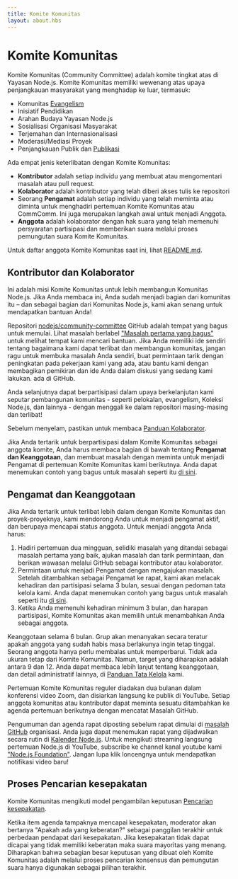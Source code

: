 ```yaml
---
title: Komite Komunitas
layout: about.hbs
---
```


# Komite Komunitas

Komite Komunitas (Community Committee) adalah komite tingkat atas di Yayasan Node.js. Komite Komunitas memiliki wewenang atas upaya penjangkauan masyarakat yang menghadap ke luar, termasuk:

* Komunitas [Evangelism](https://github.com/nodejs/evangelism)
* Inisiatif Pendidikan
* Arahan Budaya Yayasan Node.js
* Sosialisasi Organisasi Masyarakat
* Terjemahan dan Internasionalisasi
* Moderasi/Mediasi Proyek
* Penjangkauan Publik dan [Publikasi](https://medium.com/the-node-js-collection)

Ada empat jenis keterlibatan dengan Komite Komunitas:

* **Kontributor** adalah setiap individu yang membuat atau mengomentari masalah atau pull request.
* **Kolaborator** adalah kontributor yang telah diberi akses tulis ke repositori
* Seorang **Pengamat** adalah setiap individu yang telah meminta atau diminta untuk menghadiri pertemuan Komite Komunitas atau CommComm. Ini juga merupakan langkah awal untuk menjadi Anggota.
* **Anggota** adalah kolaborator dengan hak suara yang telah memenuhi persyaratan partisipasi dan memberikan suara melalui proses pemungutan suara Komite Komunitas.

Untuk daftar anggota Komite Komunitas saat ini, lihat [README.md](https://github.com/nodejs/community-committee).

## Kontributor dan Kolaborator

Ini adalah misi Komite Komunitas untuk lebih membangun Komunitas Node.js. Jika Anda membaca ini, Anda sudah menjadi bagian dari komunitas itu – dan sebagai bagian dari Komunitas Node.js, kami akan senang untuk mendapatkan bantuan Anda!

Repositori [nodejs/community-committee](https://github.com/nodejs/community-committee) GitHub adalah tempat yang bagus untuk memulai. Lihat masalah berlabel ["Masalah pertama yang bagus"](https://github.com/nodejs/community-committee/labels/good%20first%20issue) untuk melihat tempat kami mencari bantuan. Jika Anda memiliki ide sendiri tentang bagaimana kami dapat terlibat dan membangun komunitas, jangan ragu untuk membuka masalah Anda sendiri, buat permintaan tarik dengan peningkatan pada pekerjaan kami yang ada, atau bantu kami dengan membagikan pemikiran dan ide Anda dalam diskusi yang sedang kami lakukan. ada di GitHub.

Anda selanjutnya dapat berpartisipasi dalam upaya berkelanjutan kami seputar pembangunan komunitas - seperti pelokalan, evangelism, Koleksi Node.js, dan lainnya - dengan menggali ke dalam repositori masing-masing dan terlibat!

Sebelum menyelam, pastikan untuk membaca [Panduan Kolaborator](https://github.com/nodejs/community-committee/blob/master/governance/COLLABORATOR_GUIDE.md).

Jika Anda tertarik untuk berpartisipasi dalam Komite Komunitas sebagai anggota komite, Anda harus membaca bagian di bawah tentang **Pengamat dan Keanggotaan**, dan membuat masalah dengan meminta untuk menjadi Pengamat di pertemuan Komite Komunitas kami berikutnya. Anda dapat menemukan contoh yang bagus untuk masalah seperti itu [di sini](https://github.com/nodejs/community-committee/issues/142).

## Pengamat dan Keanggotaan

Jika Anda tertarik untuk terlibat lebih dalam dengan Komite Komunitas dan proyek-proyeknya, kami mendorong Anda untuk menjadi pengamat aktif, dan berupaya mencapai status anggota. Untuk menjadi anggota Anda harus:

1. Hadiri pertemuan dua mingguan, selidiki masalah yang ditandai sebagai masalah pertama yang baik, ajukan masalah dan tarik permintaan, dan berikan wawasan melalui GitHub sebagai kontributor atau kolaborator.
2. Permintaan untuk menjadi Pengamat dengan mengajukan masalah. Setelah ditambahkan sebagai Pengamat ke rapat, kami akan melacak kehadiran dan partisipasi selama 3 bulan, sesuai dengan pedoman tata kelola kami. Anda dapat menemukan contoh yang bagus untuk masalah seperti itu [di sini](https://github.com/nodejs/community-committee/issues/142).
3. Ketika Anda memenuhi kehadiran minimum 3 bulan, dan harapan partisipasi, Komite Komunitas akan memilih untuk menambahkan Anda sebagai anggota.

Keanggotaan selama 6 bulan. Grup akan menanyakan secara teratur apakah anggota yang sudah habis masa berlakunya ingin tetap tinggal. Seorang anggota hanya perlu membalas untuk memperbarui. Tidak ada ukuran tetap dari Komite Komunitas. Namun, target yang diharapkan adalah antara 9 dan 12. Anda dapat membaca lebih lanjut tentang keanggotaan, dan detail administratif lainnya, di [Panduan Tata Kelola](https://github.com/nodejs/community-committee/blob/master/GOVERNANCE.md) kami.

Pertemuan Komite Komunitas reguler diadakan dua bulanan dalam konferensi video Zoom, dan disiarkan langsung ke publik di YouTube. Setiap anggota komunitas atau kontributor dapat meminta sesuatu ditambahkan ke agenda pertemuan berikutnya dengan mencatat Masalah GitHub.

Pengumuman dan agenda rapat diposting sebelum rapat dimulai di [masalah GitHub](https://github.com/nodejs/community-committee/issues) organisasi. Anda juga dapat menemukan rapat yang dijadwalkan secara rutin di [Kalender Node.js](https://nodejs.org/calendar). Untuk mengikuti streaming langsung pertemuan Node.js di YouTube, subscribe ke channel kanal youtube kami ["Node.js Foundation"](https://www.youtube.com/channel/UCQPYJluYC_sn_Qz_XE-YbTQ). Jangan lupa klik loncengnya untuk mendapatkan notifikasi video baru!

## Proses Pencarian kesepakatan

Komite Komunitas mengikuti model pengambilan keputusan [Pencarian kesepakatan](https://en.wikipedia.org/wiki/Consensus-seeking_decision-making).

Ketika item agenda tampaknya mencapai kesepakatan, moderator akan bertanya "Apakah ada yang keberatan?" sebagai panggilan terakhir untuk perbedaan pendapat dari kesepakatan. Jika kesepakatan tidak dapat dicapai yang tidak memiliki keberatan maka suara mayoritas yang menang. Diharapkan bahwa sebagian besar keputusan yang dibuat oleh Komite Komunitas adalah melalui proses pencarian konsensus dan pemungutan suara hanya digunakan sebagai pilihan terakhir.